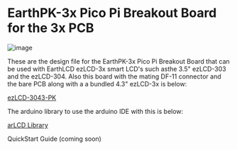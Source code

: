 # EarthPK-3x Pico Pi Breakout Board for the 3x PCB

![image](https://github.com/earthlcd/EarthPK-3x/assets/198251/b2737051-a5ac-4e71-9690-98cbaacb9892)

These are the design file for the EarthPK-3x Pico Pi Breakout Board that can be used with EarthLCD ezLCD-3x smart LCD's such asthe 3.5" ezLCD-303 and the ezLCD-304. Also this board with the mating DF-11 connector and the bare PCB along with a a bundled 4.3" ezLCD-3x is below: 

[ezLCD-3043-PK](https://earthlcd.com/products/ezlcd-3043-pk)

The arduino library to use the arduino IDE with this is below:

[arLCD Library](https://github.com/earthlcd/arLCDLib)

QuickStart Guide (coming soon)

